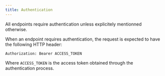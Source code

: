 ```yaml
---
title: Authentication
---
```


All endpoints require authentication
unless explicitely mentionned otherwise.

When an endpoint requires authentication,
the request is expected to have the following HTTP header:

    Authorization: Bearer ACCESS_TOKEN

Where `ACCESS_TOKEN` is the access token obtained
through the authentication process.